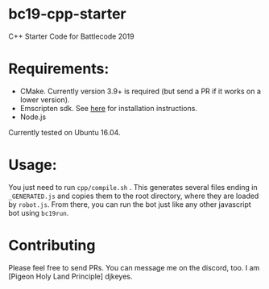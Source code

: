 # bc19-cpp-starter
C++ Starter Code for Battlecode 2019

# Requirements:
 - CMake. Currently version 3.9+ is required (but send a PR if it works on a lower version).
 - Emscripten sdk. See [here](http://kripken.github.io/emscripten-site/docs/getting_started/downloads.html) for installation instructions.
 - Node.js

Currently tested on Ubuntu 16.04.

# Usage:

You just need to run `cpp/compile.sh` . This generates several files ending in `_GENERATED.js` and copies them to the root directory, where they are loaded by `robot.js`. From there, you can run the bot just like any other javascript bot using `bc19run`.

# Contributing

Please feel free to send PRs. You can message me on the discord, too. I am \[Pigeon Holy Land Principle\] djkeyes.
